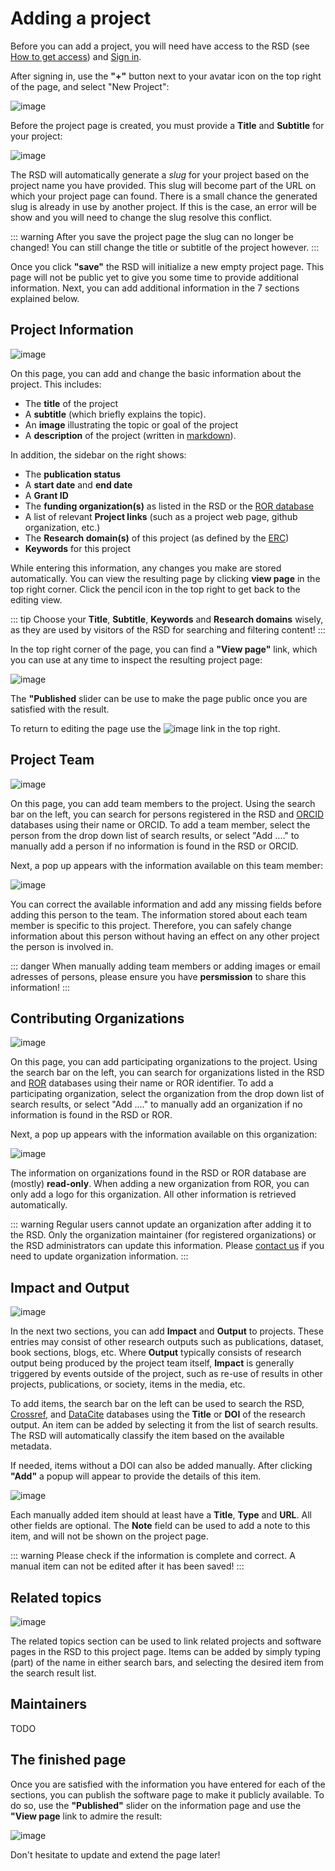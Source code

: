 <!--
SPDX-FileCopyrightText: 2022 Jason Maassen (Netherlands eScience Center) <j.maassen@esciencecenter.nl>
SPDX-FileCopyrightText: 2022 Netherlands eScience Center

SPDX-License-Identifier: CC-BY-4.0
-->

# Adding a project

Before you can add a project, you will need have access to the RSD (see [How to get access](getting-access.md)) and [Sign in](getting-access.md#how-to-sign-in).

After signing in, use the __"+"__ button next to your avatar icon on the top right of the page, and select "New Project":

![image](/plus-software-projects.gif)

Before the project page is created, you must provide a __Title__ and __Subtitle__ for your project:

![image](/new-project.gif)

The RSD will automatically generate a *slug* for your project based on the project name you have provided. This slug will become part of the URL on which your project page can found. 
There is a small chance the generated slug is already in use by another project. If this is the case, an error will be show and you will need to change the slug resolve this conflict. 

::: warning
After you save the project page the slug can no longer be changed! You can still change the title or subtitle of the project however. 
::: 

Once you click __"save"__ the RSD will initialize a new empty project page. This page will not be public yet to give you some time to provide additional information.
Next, you can add additional information in the 7 sections explained below. 

## Project Information

![image](/basic-project-information.gif)

On this page, you can add and change the basic information about the project. This includes: 

- The **title** of the project
- A **subtitle** (which briefly explains the topic).
- An **image** illustrating the topic or goal of the project
- A **description** of the project (written in [markdown](https://www.markdownguide.org)).

In addition, the sidebar on the right shows: 

- The **publication status** 
- A **start date** and **end date**
- A **Grant ID**
- The **funding organization(s)** as listed in the RSD or the [ROR database](https://ror.org)
- A list of relevant **Project links** (such as a project web page, github organization, etc.)
- The **Research domain(s)** of this project (as defined by the [ERC](https://erc.europa.eu/news/new-erc-panel-structure-2021-and-2022))
- **Keywords** for this project

While entering this information, any changes you make are stored automatically. You can view the resulting page by clicking **view page** in the top right corner. 
Click the pencil icon in the top right to get back to the editing view. 

::: tip
Choose your **Title**, **Subtitle**, **Keywords** and **Research domains** wisely, as they are used by visitors of the RSD for searching and filtering content! 
:::

In the top right corner of the page, you can find a **"View page"** link, which you can use at any time to inspect the resulting project page: 

![image](/view-and-publish.gif)

The **"Published** slider can be use to make the page public once you are satisfied with the result.

To return to editing the page use the ![image](/edit-page.gif) link in the top right.

## Project Team

![image](/project-team-information.gif)

On this page, you can add team members to the project. Using the search bar on the left, you can search for persons registered in the RSD and [ORCID](https://orcid.org) databases 
using their name or ORCID. To add a team member, select the person from the drop down list of search results, or select "Add ...." to manually add a person if no information 
is found in the RSD or ORCID. 

Next, a pop up appears with the information available on this team member:

![image](/person-information.gif)

You can correct the available information and add any missing fields before adding this person to the team. The information stored about each team member is specific to this 
project. Therefore, you can safely change information about this person without having an effect on any other project the person is involved in. 

::: danger
When manually adding team members or adding images or email adresses of persons, please ensure you have **persmission** to share this information!
:::

## Contributing Organizations

![image](/project-add-organization.gif)

On this page, you can add participating organizations to the project. Using the search bar on the left, you can search for organizations listed in the RSD and [ROR](https://ror.org)
databases using their name or ROR identifier. To add a participating organization, select the organization from the drop down list of search results, or select "Add ...." to 
manually add an organization if no information is found in the RSD or ROR.

Next, a pop up appears with the information available on this organization:

![image](/project-add-organization-details.gif)

The information on organizations found in the RSD or ROR database are (mostly) **read-only**. When adding a new organization from ROR, you can only add a logo for this organization. 
All other information is retrieved automatically. 

::: warning
Regular users cannot update an organization after adding it to the RSD. Only the organization maintainer (for registered organizations) or the RSD administrators can update this 
information. Please [contact us](mailto:rsd@esciencecenter.nl) if you need to update organization information. 
:::

## Impact and Output

![image](/project-add-impact.gif)

In the next two sections, you can add **Impact** and **Output** to projects. These entries may consist of other research outputs such as publications, dataset, book sections, blogs, etc.
Where **Output** typically consists of research output being produced by the project team itself, **Impact** is generally triggered by events outside of the project, such as re-use of 
results in other projects, publications, or society, items in the media, etc.

To add items, the search bar on the left can be used to search the RSD, [Crossref](https://crossref.org), and [DataCite](https://datacite.org) databases using the **Title** or **DOI** 
of the research output. An item can be added by selecting it from the list of search results. The RSD will automatically classify the item based on the available metadata.

If needed, items without a DOI can also be added manually. After clicking **"Add"** a popup will appear to provide the details of this item.  

![image](/project-add-manual-mention.gif)

Each manually added item should at least have a **Title**, **Type** and **URL**. All other fields are optional. The **Note** field can be used to add a note to this item, and will not
be shown on the project page. 

::: warning
Please check if the information is complete and correct. A manual item can not be edited after it has been saved! 
:::

## Related topics

![image](/project-related-topics.gif)

The related topics section can be used to link related projects and software pages in the RSD to this project page. Items can be added by simply typing (part) of the name in either 
search bars, and selecting the desired item from the search result list. 

## Maintainers

TODO

## The finished page

Once you are satisfied with the information you have entered for each of the sections, you can publish the software page to make it publicly available. To do so, use the **"Published"**
slider on the information page and use the **"View page** link to admire the result:

![image](/published.gif)

Don't hesitate to update and extend the page later!





 













